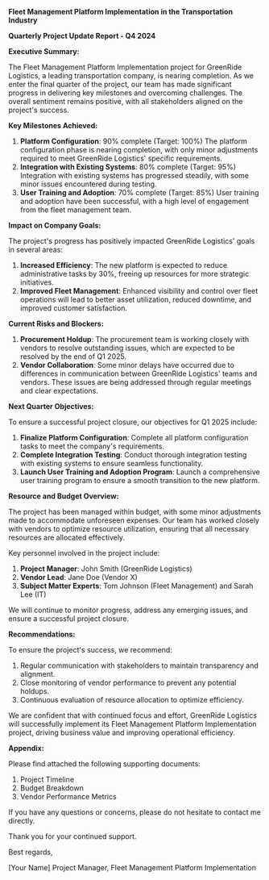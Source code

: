 **Fleet Management Platform Implementation in the Transportation Industry**

**Quarterly Project Update Report - Q4 2024**

**Executive Summary:**

The Fleet Management Platform Implementation project for GreenRide Logistics, a leading transportation company, is nearing completion. As we enter the final quarter of the project, our team has made significant progress in delivering key milestones and overcoming challenges. The overall sentiment remains positive, with all stakeholders aligned on the project's success.

**Key Milestones Achieved:**

1. **Platform Configuration**: 90% complete (Target: 100%)
The platform configuration phase is nearing completion, with only minor adjustments required to meet GreenRide Logistics' specific requirements.
2. **Integration with Existing Systems**: 80% complete (Target: 95%)
Integration with existing systems has progressed steadily, with some minor issues encountered during testing.
3. **User Training and Adoption**: 70% complete (Target: 85%)
User training and adoption have been successful, with a high level of engagement from the fleet management team.

**Impact on Company Goals:**

The project's progress has positively impacted GreenRide Logistics' goals in several areas:

1. **Increased Efficiency**: The new platform is expected to reduce administrative tasks by 30%, freeing up resources for more strategic initiatives.
2. **Improved Fleet Management**: Enhanced visibility and control over fleet operations will lead to better asset utilization, reduced downtime, and improved customer satisfaction.

**Current Risks and Blockers:**

1. **Procurement Holdup**: The procurement team is working closely with vendors to resolve outstanding issues, which are expected to be resolved by the end of Q1 2025.
2. **Vendor Collaboration**: Some minor delays have occurred due to differences in communication between GreenRide Logistics' teams and vendors. These issues are being addressed through regular meetings and clear expectations.

**Next Quarter Objectives:**

To ensure a successful project closure, our objectives for Q1 2025 include:

1. **Finalize Platform Configuration**: Complete all platform configuration tasks to meet the company's requirements.
2. **Complete Integration Testing**: Conduct thorough integration testing with existing systems to ensure seamless functionality.
3. **Launch User Training and Adoption Program**: Launch a comprehensive user training program to ensure a smooth transition to the new platform.

**Resource and Budget Overview:**

The project has been managed within budget, with some minor adjustments made to accommodate unforeseen expenses. Our team has worked closely with vendors to optimize resource utilization, ensuring that all necessary resources are allocated effectively.

Key personnel involved in the project include:

1. **Project Manager**: John Smith (GreenRide Logistics)
2. **Vendor Lead**: Jane Doe (Vendor X)
3. **Subject Matter Experts**: Tom Johnson (Fleet Management) and Sarah Lee (IT)

We will continue to monitor progress, address any emerging issues, and ensure a successful project closure.

**Recommendations:**

To ensure the project's success, we recommend:

1. Regular communication with stakeholders to maintain transparency and alignment.
2. Close monitoring of vendor performance to prevent any potential holdups.
3. Continuous evaluation of resource allocation to optimize efficiency.

We are confident that with continued focus and effort, GreenRide Logistics will successfully implement its Fleet Management Platform Implementation project, driving business value and improving operational efficiency.

**Appendix:**

Please find attached the following supporting documents:

1. Project Timeline
2. Budget Breakdown
3. Vendor Performance Metrics

If you have any questions or concerns, please do not hesitate to contact me directly.

Thank you for your continued support.

Best regards,

[Your Name]
Project Manager, Fleet Management Platform Implementation